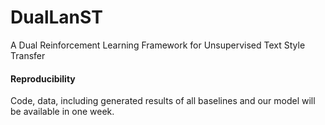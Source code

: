 # DualLanST
A Dual Reinforcement Learning Framework for Unsupervised Text Style Transfer

#### Reproducibility
Code, data, including generated results of all baselines and our model will be available in one week.
